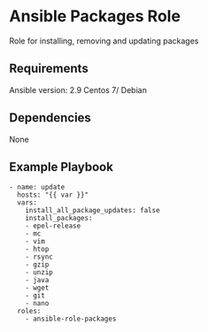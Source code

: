# Ansible Packages Role
Role for installing, removing and updating packages
## Requirements
Ansible version: 2.9
Centos 7/ Debian
## Dependencies
None
## Example Playbook
```
- name: update
  hosts: "{{ var }}"
  vars:
    install_all_package_updates: false
    install_packages:
    - epel-release
    - mc
    - vim
    - htop
    - rsync
    - gzip
    - unzip
    - java
    - wget
    - git
    - nano
  roles:
    - ansible-role-packages
```
